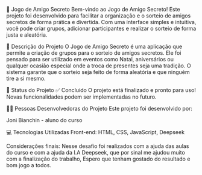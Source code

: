 🎁 Jogo de Amigo Secreto
Bem-vindo ao Jogo de Amigo Secreto! Este projeto foi desenvolvido para facilitar a organização e o sorteio de amigos secretos de forma prática e divertida. Com uma interface simples e intuitiva, você pode criar grupos, adicionar participantes e realizar o sorteio de forma justa e aleatória.

📝 Descrição do Projeto
O Jogo de Amigo Secreto é uma aplicação que permite a criação de grupos para o sorteio de amigos secretos. Ele foi pensado para ser utilizado em eventos como Natal, aniversários ou qualquer ocasião especial onde a troca de presentes seja uma tradição. O sistema garante que o sorteio seja feito de forma aleatória e que ninguém tire a si mesmo.

🚦 Status do Projeto
✅ Concluído
O projeto está finalizado e pronto para uso! Novas funcionalidades podem ser implementadas no futuro.

👩‍💻 Pessoas Desenvolvedoras do Projeto
Este projeto foi desenvolvido por:

Joni Bianchin - aluno do curso

💻 Tecnologias Utilizadas
Front-end: HTML, CSS, JavaScript, Deepseek

Considerações finais:
Nesse desafio foi realizados com a ajuda das aulas do curso e com a ajuda da I.A Deepseek, que por sinal me ajudou muito com a finalização do trabalho,
Espero que tenham gostado do resultado e bom jogo a todos.

